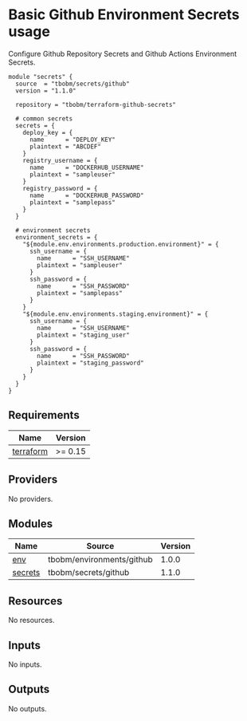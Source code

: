 # Basic Github Environment Secrets usage

Configure Github Repository Secrets and Github Actions Environment Secrets.

```hcl
module "secrets" {
  source  = "tbobm/secrets/github"
  version = "1.1.0"

  repository = "tbobm/terraform-github-secrets"

  # common secrets
  secrets = {
    deploy_key = {
      name      = "DEPLOY_KEY"
      plaintext = "ABCDEF"
    }
    registry_username = {
      name      = "DOCKERHUB_USERNAME"
      plaintext = "sampleuser"
    }
    registry_password = {
      name      = "DOCKERHUB_PASSWORD"
      plaintext = "samplepass"
    }
  }

  # environment secrets
  environment_secrets = {
    "${module.env.environments.production.environment}" = {
      ssh_username = {
        name      = "SSH_USERNAME"
        plaintext = "sampleuser"
      }
      ssh_password = {
        name      = "SSH_PASSWORD"
        plaintext = "samplepass"
      }
    }
    "${module.env.environments.staging.environment}" = {
      ssh_username = {
        name      = "SSH_USERNAME"
        plaintext = "staging_user"
      }
      ssh_password = {
        name      = "SSH_PASSWORD"
        plaintext = "staging_password"
      }
    }
  }
}
```
<!-- BEGINNING OF PRE-COMMIT-TERRAFORM DOCS HOOK -->
## Requirements

| Name | Version |
|------|---------|
| <a name="requirement_terraform"></a> [terraform](#requirement\_terraform) | >= 0.15 |

## Providers

No providers.

## Modules

| Name | Source | Version |
|------|--------|---------|
| <a name="module_env"></a> [env](#module\_env) | tbobm/environments/github | 1.0.0 |
| <a name="module_secrets"></a> [secrets](#module\_secrets) | tbobm/secrets/github | 1.1.0 |

## Resources

No resources.

## Inputs

No inputs.

## Outputs

No outputs.
<!-- END OF PRE-COMMIT-TERRAFORM DOCS HOOK -->
